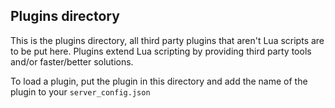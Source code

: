 ## Plugins directory

This is the plugins directory, all third party plugins that aren't Lua scripts are to be put here.
Plugins extend Lua scripting by providing third party tools and/or faster/better solutions.

To load a plugin, put the plugin in this directory and add the name of the plugin to your `server_config.json`
